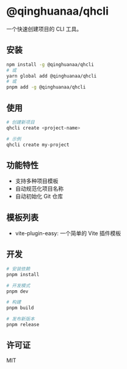# @qinghuanaa/qhcli

一个快速创建项目的 CLI 工具。

## 安装

```bash
npm install -g @qinghuanaa/qhcli
# 或
yarn global add @qinghuanaa/qhcli
# 或
pnpm add -g @qinghuanaa/qhcli
```

## 使用

```bash
# 创建新项目
qhcli create <project-name>

# 示例
qhcli create my-project
```

## 功能特性

- 支持多种项目模板
- 自动规范化项目名称
- 自动初始化 Git 仓库

## 模板列表

- vite-plugin-easy: 一个简单的 Vite 插件模板

## 开发

```bash
# 安装依赖
pnpm install

# 开发模式
pnpm dev

# 构建
pnpm build

# 发布新版本
pnpm release
```

## 许可证

MIT
